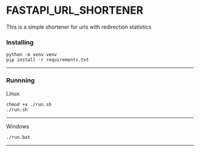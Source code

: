 # FASTAPI_URL_SHORTENER

This is a simple shortener for urls with redirection statistics

### Installing 

```shell
python -m venv venv
pip install -r requirements.txt
```
---
### Runnning

Linux
```shell
chmod +x ./run.sh
./run.sh
```
---

Windows
```cmd
./run.bat
```
---